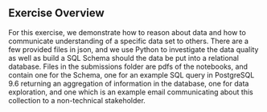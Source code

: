## Exercise Overview

For this exercise, we demonstrate how to reason about data and how to communicate  understanding of a specific data set to others. There are a few provided files in json, and we use Python to investigate the data quality as well as build a SQL Schema should the data be put into a relational database. Files in the submissions folder are pdfs of the notebooks, and contain one for the Schema, one for an example SQL query in PostgreSQL 9.6 returning an aggregation of information in the database, one for data exploration, and one which is an example email communicating about this collection to a non-technical stakeholder.